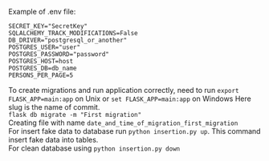 Example of .env file:
```
SECRET_KEY="SecretKey"
SQLALCHEMY_TRACK_MODIFICATIONS=False
DB_DRIVER="postgresql_or_another"
POSTGRES_USER="user"
POSTGRES_PASSWORD="password"
POSTGRES_HOST=host
POSTGRES_DB=db_name
PERSONS_PER_PAGE=5
```
  
To create migrations and run application correctly, need to run `export FLASK_APP=main:app` on Unix 
or `set FLASK_APP=main:app` on Windows 
Here slug is the name of commit.  
`flask db migrate -m "First migration"`  
Creating file with name `date_and_time_of_migration_first_migration`  
For insert fake data to database run `python insertion.py up`. This command insert fake data into tables.  
For clean database using `python insertion.py down`  
